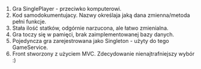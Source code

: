 ﻿1. Gra SinglePlayer - przeciwko komputerowi.
2. Kod samodokumentujacy. Nazwy określaja jaką dana zmienna/metoda pełni funkcje.
3. Stała ilość statków, odgórnie narzucona, ale łatwo zmienialna.
4. Gra toczy się w pamięci, brak zaimplementowanej bazy danych.
5. Pojedyncza gra zarejestrowana jako Singleton - użyty do tego GameService.
6. Front stworzony z użyciem MVC. Zdecydowanie nienajtrafniejszy wybór :)